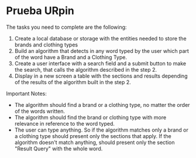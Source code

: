 # Prueba URpin

The tasks you need to complete are the following:

  1. Create a local database or storage with the entities needed to store the brands and clothing types
  2. Build an algorithm that detects in any word typed by the user which part of the word have a Brand and a Clothing Type.
  3. Create a user interface with a search field and a submit button to make the search, that calls the algorithm described in the step 2.
  4. Display in a new screen a table with the sections and results depending of the results of the algorithm built in the step 2.

Important Notes:
  * The algorithm should find a brand or a clothing type, no matter the order of the words written.
  * The algorithm should find the brand or clothing type with more relevance in reference to  the word typed.
  * The user can type anything. So if the algorithm matches only a brand or a clothing type should present only the sections that apply. If the algorithm doesn't match anything, should present only the section "Result Query" with the whole word.
